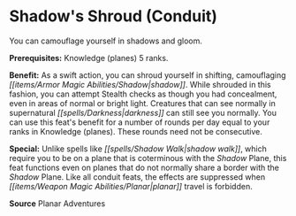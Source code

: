 ﻿---
cssclass: [feats]

---
# Shadow's Shroud (Conduit)

You can camouflage yourself in shadows and gloom.

**Prerequisites:** Knowledge (planes) 5 ranks.

**Benefit:** As a swift action, you can shroud yourself in shifting, camouflaging _[[items/Armor Magic Abilities/Shadow|shadow]]_. While shrouded in this fashion, you can attempt Stealth checks as though you had concealment, even in areas of normal or bright light. Creatures that can see normally in supernatural _[[spells/Darkness|darkness]]_ can still see you normally. You can use this feat's benefit for a number of rounds per day equal to your ranks in Knowledge (planes). These rounds need not be consecutive.

**Special:** Unlike spells like _[[spells/Shadow Walk|shadow walk]]_, which require you to be on a plane that is coterminous with the _Shadow_ Plane, this feat functions even on planes that do not normally share a border with the _Shadow_ Plane. Like all conduit feats, the effects are suppressed when _[[items/Weapon Magic Abilities/Planar|planar]]_ travel is forbidden.

**Source** Planar Adventures